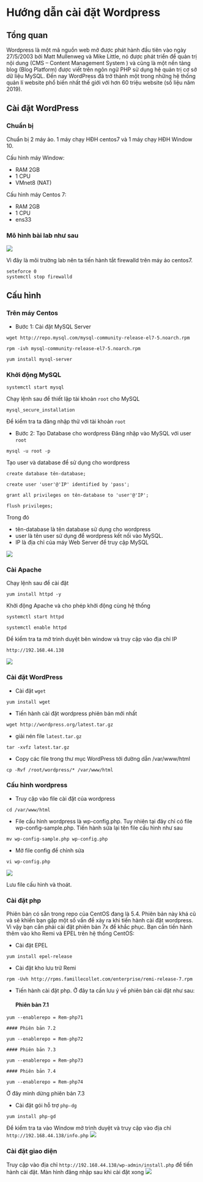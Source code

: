 ﻿# Hướng dẫn cài đặt Wordpress
## Tổng quan
Wordpress là một mã nguồn web mở được phát hành đầu tiên vào ngày 27/5/2003 bởi Matt Mullenweg và Mike Little, nó được phát triển để quản trị nội dung (CMS – Content Management System ) và cũng là một nền tảng blog (Blog Platform) được viết trên ngôn ngữ PHP sử dụng hệ quản trị cơ sở dữ liệu MySQL. Đến nay WordPress đã trở thành một trong những hệ thống quản lí website phổ biến nhất thế giới với hơn 60 triệu website (số liệu năm 2019).
## Cài đặt WordPress
### Chuẩn bị 
Chuẩn bị 2 máy ảo. 1 máy chạy HĐH centos7 và 1 máy chạy HĐH Window 10.

Cấu hình máy Window:
  * RAM 2GB
  * 1 CPU
  * VMnet8 (NAT)
  
Cấu hình máy Centos 7:
  * RAM 2GB
  * 1 CPU
  * ens33
### Mô hình bài lab như sau

![](/image/wp1.png)

Vì đây là môi trường lab nên ta tiến hành tắt firewalld trên máy ảo centos7.
```
seteforce 0
systemctl stop firewalld
```
## Cấu hình
### Trên máy Centos
 * Bước 1: Cài đặt MySQL Server
```
wget http://repo.mysql.com/mysql-community-release-el7-5.noarch.rpm

rpm -ivh mysql-community-release-el7-5.noarch.rpm

yum install mysql-server
```

### Khởi động MySQL
```
systemctl start mysql
```

Chạy lệnh sau để thiết lập tài khoản `root` cho MySQL
```
mysql_secure_installation
```

Để kiểm tra ta đăng nhập thử với tài khoản `root`

 * Bước 2: Tạo Database cho wordpress
Đăng nhập vào MySQL với user `root`
```
mysql -u root -p
```
Tạo user và database để sử dụng cho wordpress
```
create database tên-database;

create user 'user'@'IP' identified by 'pass';

grant all privileges on tên-database to 'user'@'IP';

flush privileges;
```
Trong đó 
   * tên-database là tên database sử dụng cho wordpress
   * user là tên user sử dụng để wordpress kết nối vào MySQL.
   * IP là địa chỉ của máy Web Server để truy cập MySQL

![](/image/wp2.png)

### Cài Apache
Chạy lệnh sau để cài đặt 
```
yum install httpd -y
```
Khởi động Apache và cho phép khởi động cùng hệ thống
```
systemctl start httpd

systemctl enable httpd
```
Để kiểm tra ta mở trình duyệt bên window và truy cập vào địa chỉ IP
```
http://192.168.44.138
```
![](/image/wp3.png)

### Cài đặt WordPress
* Cài đặt `wget`
```
yum install wget
```
* Tiến hành cài đặt wordpress phiên bản mới nhất
```
wget http://wordpress.org/latest.tar.gz
```
* giải nén file `latest.tar.gz`
```
tar -xvfz latest.tar.gz
```
* Copy các file trong thư mục WordPress tới đường dẫn /var/www/html
```
cp -Rvf /root/wordpress/* /var/www/html
```
### Cấu hình wordpress
* Truy cập vào file cài đặt của wordpress
```
cd /var/www/html
```
* File cấu hình wordpress là wp-config.php. Tuy nhiên tại đây chỉ có file wp-config-sample.php. Tiến hành sửa lại tên file cấu hình như sau
```
mv wp-config-sample.php wp-config.php
```
* Mở file config để chỉnh sửa
```
vi wp-config.php
```
![](/image/wp4.png)

Lưu file cấu hình và thoát.

### Cài đặt php
Phiên bản có sẵn trong repo của CentOS đang là 5.4. Phiên bản này khá cũ và sẽ khiến bạn gặp một số vấn đề xảy ra khi tiến hành cài đặt wordpress. Vì vậy bạn cần phải cài đặt phiên bản 7x để khắc phục. Bạn cần tiến hành thêm vào kho Remi và EPEL trên hệ thống CentOS:
* Cài đặt EPEL
```
yum install epel-release
```
* Cài đặt kho lưu trữ Remi
```
rpm -Uvh http://rpms.famillecollet.com/enterprise/remi-release-7.rpm
```
* Tiến hành cài đặt php. Ở đây ta cần lưu ý về phiên bản cài đặt như sau:
    #### Phiên bản 7.1
```
yum --enablerepo = Rem-php71
```

    #### Phiên bản 7.2
	
```
yum --enablerepo = Rem-php72
```

    #### Phiên bản 7.3
	
```
yum --enablerepo = Rem-php73
```

    #### Phiên bản 7.4 
	
```
yum --enablerepo = Rem-php74
```
Ở đây mình dừng phiên bản 7.3
* Cài đặt gói hỗ trợ `php-dg`
```
yum install php-gd
```
Để kiểm tra ta vào Window mở trình duyệt và truy cập vào địa chỉ `http://192.168.44.138/info.php`
![](/image/wp5.png)

### Cài đặt giao diện
Truy cập vào địa chỉ `http://192.168.44.138/wp-admin/install.php` để tiến hành cài đặt.
Màn hình đăng nhập sau khi cài đặt xong
![](/image/wp6.png)




